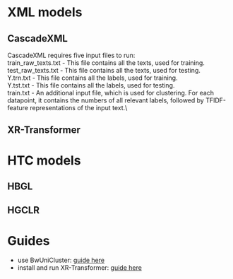 # XML models
## CascadeXML
CascadeXML requires five input files to run: \
train_raw_texts.txt - This file contains all the texts, used for training.\
test_raw_texts.txt - This file contains all the texts, used for testing.\
Y.trn.txt - This file contains all the labels, used for training.\
Y.tst.txt - This file contains all the labels, used for testing.\
train.txt - An additional input file, which is used for clustering. For each datapoint, it contains the numbers of all relevant labels, followed by TFIDF-feature representations of the input text.\
## XR-Transformer

# HTC models
## HBGL

## HGCLR

# Guides
- use BwUniCluster: [guide here](bw_uni_cluster.md)
- install and run XR-Transformer: [guide here](xr_transformer_guide.md)
